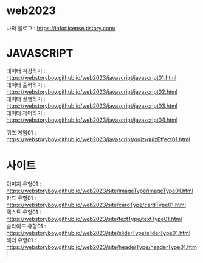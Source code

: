 # web2023

나의 블로그 : https://inforlicense.tistory.com/


# JAVASCRIPT
데이터 저장하기 : https://webstoryboy.github.io/web2023/javascript/javascript01.html   
데이터 출력하기 : https://webstoryboy.github.io/web2023/javascript/javascript02.html   
데이터 실행하기 : https://webstoryboy.github.io/web2023/javascript/javascript03.html   
데이터 제어하기 : https://webstoryboy.github.io/web2023/javascript/javascript04.html   

퀴즈 게임01 : https://webstoryboy.github.io/web2023/javascript/quiz/quizEffect01.html   


# 사이트 
이미지 유형01 : https://webstoryboy.github.io/web2023/site/imageType/imageType01.html           
카드 유형01 : https://webstoryboy.github.io/web2023/site/cardType/cardType01.html       
텍스트 유형01 : https://webstoryboy.github.io/web2023/site/textType/textType01.html        
슬라이드 유형01 : https://webstoryboy.github.io/web2023/site/sliderType/sliderType01.html   
헤더 유형01 : https://webstoryboy.github.io/web2023/site/headerType/headerType01.html


